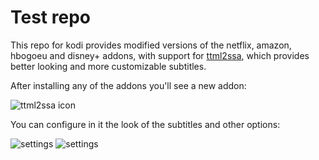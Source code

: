 # Test repo
This repo for kodi provides modified versions of the netflix, amazon, hbogoeu and disney+ addons, with support for [ttml2ssa](https://github.com/Paco8/ttml2ssa), which provides better looking and more customizable subtitles.

After installing any of the addons you'll see a new addon:

![ttml2ssa icon](https://raw.githubusercontent.com/Paco8/ttml2ssa/main/kodi/icon.png)

You can configure in it the look of the subtitles and other options:

![settings](https://raw.githubusercontent.com/Paco8/ttml2ssa/main/kodi/screen1.jpg)
![settings](https://raw.githubusercontent.com/Paco8/ttml2ssa/main/kodi/screen2.jpg)
